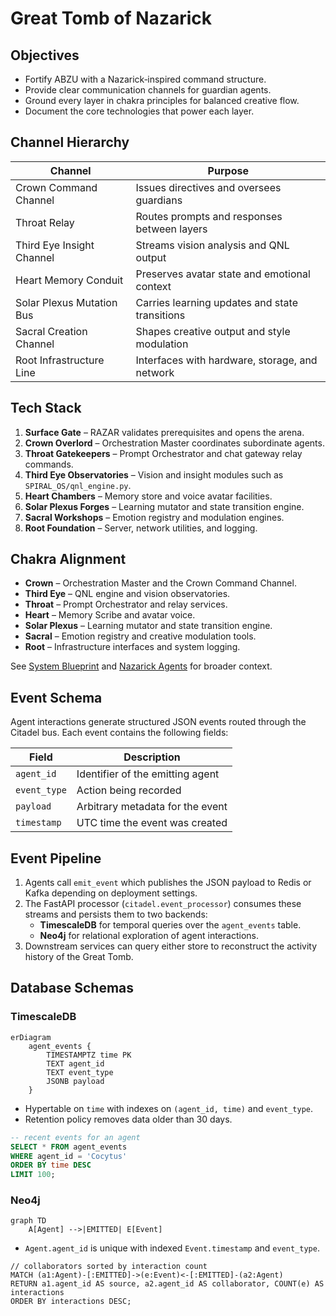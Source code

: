 # Great Tomb of Nazarick

## Objectives
- Fortify ABZU with a Nazarick‑inspired command structure.
- Provide clear communication channels for guardian agents.
- Ground every layer in chakra principles for balanced creative flow.
- Document the core technologies that power each layer.

## Channel Hierarchy
| Channel | Purpose |
| --- | --- |
| Crown Command Channel | Issues directives and oversees guardians |
| Throat Relay | Routes prompts and responses between layers |
| Third Eye Insight Channel | Streams vision analysis and QNL output |
| Heart Memory Conduit | Preserves avatar state and emotional context |
| Solar Plexus Mutation Bus | Carries learning updates and state transitions |
| Sacral Creation Channel | Shapes creative output and style modulation |
| Root Infrastructure Line | Interfaces with hardware, storage, and network |

## Tech Stack
1. **Surface Gate** – RAZAR validates prerequisites and opens the arena.
2. **Crown Overlord** – Orchestration Master coordinates subordinate agents.
3. **Throat Gatekeepers** – Prompt Orchestrator and chat gateway relay commands.
4. **Third Eye Observatories** – Vision and insight modules such as `SPIRAL_OS/qnl_engine.py`.
5. **Heart Chambers** – Memory store and voice avatar facilities.
6. **Solar Plexus Forges** – Learning mutator and state transition engine.
7. **Sacral Workshops** – Emotion registry and modulation engines.
8. **Root Foundation** – Server, network utilities, and logging.

## Chakra Alignment
- **Crown** – Orchestration Master and the Crown Command Channel.
- **Third Eye** – QNL engine and vision observatories.
- **Throat** – Prompt Orchestrator and relay services.
- **Heart** – Memory Scribe and avatar voice.
- **Solar Plexus** – Learning mutator and state transition engine.
- **Sacral** – Emotion registry and creative modulation tools.
- **Root** – Infrastructure interfaces and system logging.

See [System Blueprint](system_blueprint.md) and [Nazarick Agents](nazarick_agents.md) for broader context.

## Event Schema
Agent interactions generate structured JSON events routed through the Citadel
bus. Each event contains the following fields:

| Field | Description |
| --- | --- |
| `agent_id` | Identifier of the emitting agent |
| `event_type` | Action being recorded |
| `payload` | Arbitrary metadata for the event |
| `timestamp` | UTC time the event was created |

## Event Pipeline
1. Agents call `emit_event` which publishes the JSON payload to Redis or
   Kafka depending on deployment settings.
2. The FastAPI processor (`citadel.event_processor`) consumes these streams and
   persists them to two backends:
   - **TimescaleDB** for temporal queries over the `agent_events` table.
   - **Neo4j** for relational exploration of agent interactions.
3. Downstream services can query either store to reconstruct the activity
   history of the Great Tomb.

## Database Schemas
### TimescaleDB
```mermaid
erDiagram
    agent_events {
        TIMESTAMPTZ time PK
        TEXT agent_id
        TEXT event_type
        JSONB payload
    }
```
- Hypertable on `time` with indexes on `(agent_id, time)` and `event_type`.
- Retention policy removes data older than 30 days.

```sql
-- recent events for an agent
SELECT * FROM agent_events
WHERE agent_id = 'Cocytus'
ORDER BY time DESC
LIMIT 100;
```

### Neo4j
```mermaid
graph TD
    A[Agent] -->|EMITTED| E[Event]
```
- `Agent.agent_id` is unique with indexed `Event.timestamp` and `event_type`.

```cypher
// collaborators sorted by interaction count
MATCH (a1:Agent)-[:EMITTED]->(e:Event)<-[:EMITTED]-(a2:Agent)
RETURN a1.agent_id AS source, a2.agent_id AS collaborator, COUNT(e) AS interactions
ORDER BY interactions DESC;
```
